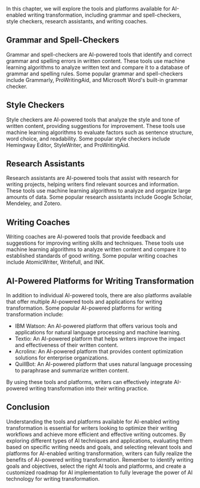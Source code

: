 
In this chapter, we will explore the tools and platforms available for AI-enabled writing transformation, including grammar and spell-checkers, style checkers, research assistants, and writing coaches.

Grammar and Spell-Checkers
--------------------------

Grammar and spell-checkers are AI-powered tools that identify and correct grammar and spelling errors in written content. These tools use machine learning algorithms to analyze written text and compare it to a database of grammar and spelling rules. Some popular grammar and spell-checkers include Grammarly, ProWritingAid, and Microsoft Word's built-in grammar checker.

Style Checkers
--------------

Style checkers are AI-powered tools that analyze the style and tone of written content, providing suggestions for improvement. These tools use machine learning algorithms to evaluate factors such as sentence structure, word choice, and readability. Some popular style checkers include Hemingway Editor, StyleWriter, and ProWritingAid.

Research Assistants
-------------------

Research assistants are AI-powered tools that assist with research for writing projects, helping writers find relevant sources and information. These tools use machine learning algorithms to analyze and organize large amounts of data. Some popular research assistants include Google Scholar, Mendeley, and Zotero.

Writing Coaches
---------------

Writing coaches are AI-powered tools that provide feedback and suggestions for improving writing skills and techniques. These tools use machine learning algorithms to analyze written content and compare it to established standards of good writing. Some popular writing coaches include AtomicWriter, Writefull, and INK.

AI-Powered Platforms for Writing Transformation
-----------------------------------------------

In addition to individual AI-powered tools, there are also platforms available that offer multiple AI-powered tools and applications for writing transformation. Some popular AI-powered platforms for writing transformation include:

* IBM Watson: An AI-powered platform that offers various tools and applications for natural language processing and machine learning.
* Textio: An AI-powered platform that helps writers improve the impact and effectiveness of their written content.
* Acrolinx: An AI-powered platform that provides content optimization solutions for enterprise organizations.
* QuillBot: An AI-powered platform that uses natural language processing to paraphrase and summarize written content.

By using these tools and platforms, writers can effectively integrate AI-powered writing transformation into their writing practice.

Conclusion
----------

Understanding the tools and platforms available for AI-enabled writing transformation is essential for writers looking to optimize their writing workflows and achieve more efficient and effective writing outcomes. By exploring different types of AI techniques and applications, evaluating them based on specific writing needs and goals, and selecting relevant tools and platforms for AI-enabled writing transformation, writers can fully realize the benefits of AI-powered writing transformation. Remember to identify writing goals and objectives, select the right AI tools and platforms, and create a customized roadmap for AI implementation to fully leverage the power of AI technology for writing transformation.
